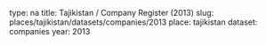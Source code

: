 type: na
title: Tajikistan / Company Register (2013)
slug: places/tajikistan/datasets/companies/2013
place: tajikistan
dataset: companies
year: 2013
